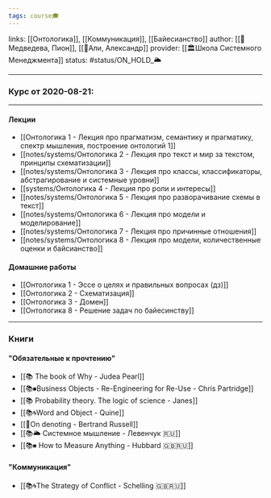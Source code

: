 ```yaml
---
tags: course🎓
---
```

links: [[Онтологика]], [[Коммуникация]], [[Байесианство]] 
author: [[👤Медведева, Пион]], [[👤Али, Александр]]
provider: [[🏛Школа Системного Менеджмента]]
status: #status/ON_HOLD_🌥️ 

---


### Курс от 2020-08-21:

---

#### Лекции
- [[Онтологика 1 - Лекция про прагматизм, семантику и прагматику, спектр мышления, построение онтологий 1]]
- [[notes/systems/Онтологика 2 - Лекция про текст и мир за текстом, принципы схематизации]]
- [[notes/systems/Онтологика 3 - Лекция про классы, классификаторы, абстрагирование и системные уровни]]
- [[systems/Онтологика 4 - Лекция про роли и интересы]]
- [[notes/systems/Онтологика 5 - Лекция про разворачивание схемы в текст]]
- [[notes/systems/Онтологика 6 - Лекция про модели и моделирование]]
- [[notes/systems/Онтологика 7 - Лекция про причинные отношения]]
- [[notes/systems/Онтологика 8 - Лекция про модели, количественные оценки и байсианство]]

#### Домашние работы
- [[Онтологика 1 - Эссе о целях и правильных вопросах (дз)]]
- [[Онтологика 2 - Схематизация]]
- [[Онтологика 3 - Домен]]
- [[Онтологика 8 - Решение задач по байесинству]]


---
### Книги
#### "Обязательные к прочтению"
- [[📚 The book of Why - Judea Pearl]]
- [[📚⏹Business Objects - Re-Engineering for Re-Use - Chris Partridge]]
- [[📚 Probability theory. The logic of science - Janes]]
- [[📚🌀Word and Object - Quine]]
- [[📄On denoting - Bertrand Russell]]
- [[📚🌥️ Системное мышление - Левенчук 🇷🇺]]
- [[📚⏹ How to Measure Anything - Hubbard 🇬🇧🇷🇺]]
#### "Коммуникация"
- [[📚🌀The Strategy of Conflict - Schelling 🇬🇧🇷🇺]]
